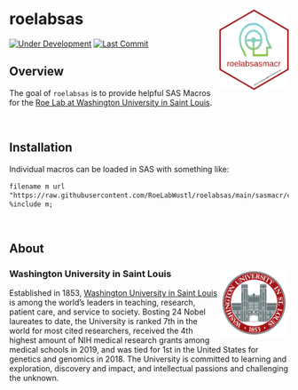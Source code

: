 
<!-- README.md is generated from README.Rmd. Please edit that file -->

# roelabsas <img src="man/figures/roelabsas_hex.png" align="right" width="125px" />

<!-- badges: start -->

[![Under
Development](https://img.shields.io/badge/status-under%20development-red.svg)](https://github.com/RoeLabWustl/roelabsas)
[![Last
Commit](https://img.shields.io/github/last-commit/RoeLabWustl/roelabsas.svg)](https://github.com/RoeLabWustl/roelabsas/commits/master)
<!-- badges: end -->

## Overview

The goal of `roelabsas` is to provide helpful SAS Macros for the [Roe
Lab at Washington University in Saint Louis](https://roelab.wustl.edu/).

<br />

## Installation

Individual macros can be loaded in SAS with something like:

``` sas
filename m url "https://raw.githubusercontent.com/RoeLabWustl/roelabsas/main/sasmacr/correlation_heatmap.sas";
%include m;
```

<br />

## About

### Washington University in Saint Louis <img src="man/figures/brookings_seal.png" align="right" width="125px"/>

Established in 1853, [Washington University in Saint
Louis](https://www.wustl.edu) is among the world’s leaders in teaching,
research, patient care, and service to society. Bosting 24 Nobel
laureates to date, the University is ranked 7th in the world for most
cited researchers, received the 4th highest amount of NIH medical
research grants among medical schools in 2019, and was tied for 1st in
the United States for genetics and genomics in 2018. The University is
committed to learning and exploration, discovery and impact, and
intellectual passions and challenging the unknown.

